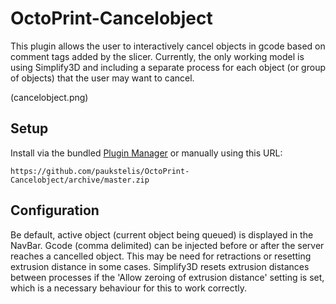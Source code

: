 # OctoPrint-Cancelobject

This plugin allows the user to interactively cancel objects in gcode based on comment tags added by the slicer.
Currently, the only working model is using Simplify3D and including a separate process for each object (or group of
objects) that the user may want to cancel.

(cancelobject.png)
## Setup

Install via the bundled [Plugin Manager](https://github.com/foosel/OctoPrint/wiki/Plugin:-Plugin-Manager)
or manually using this URL:

    https://github.com/paukstelis/OctoPrint-Cancelobject/archive/master.zip

## Configuration
Be default, active object (current object being queued) is displayed in the NavBar.
Gcode (comma delimited) can be injected before or after the server reaches a cancelled object.
This may be need for retractions or resetting extrusion distance in some cases.
Simplify3D resets extrusion distances between processes if the 'Allow zeroing of extrusion distance' setting is set,
which is a necessary behaviour for this to work correctly.
